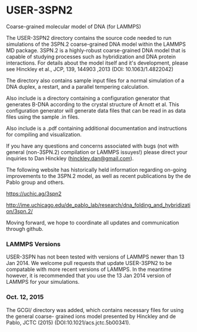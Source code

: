 # USER-3SPN2
Coarse-grained molecular model of DNA (for LAMMPS)

The USER-3SPN2 directory contains the source code needed to run simulations of
the 3SPN.2 coarse-grained DNA model within the LAMMPS MD package. 3SPN.2 is a
highly-robust coarse-grained DNA model that is capable of studying processes
such as hybridization and DNA protein interactions.  For details about the
model itself and it's development, please see Hinckley et al., JCP, 139, 144903
,2013 (DOI: 10.1063/1.4822042)

The directory also contains sample input files for a normal simulation of a DNA
duplex, a restart, and a parallel tempering calculation. 

Also include is a directory containing a configuration generator that generates
B-DNA according to the crystal structure of Arnott et al.  This configuration
generator will generate data files that can be read in as data files using the
sample .in files.

Also include is a .pdf containing additional documentation and instructions for
compiling and visualization.

If you have any questions and concerns associated with bugs (not with general 
(non-3SPN.2) compilation or LAMMPS issuyes!) please direct your inquiries to 
Dan Hinckley (hinckley.dan@gmail.com).

The following website has historically held information regarding on-going improvements to
the 3SPN.2 model, as well as recent publications by the de Pablo group and
others.

https://uchic.ag/3spn2

http://ime.uchicago.edu/de_pablo_lab/research/dna_folding_and_hybridization/3spn.2/

Moving forward, we hope to coordinate all updates and communication through github.

### LAMMPS Versions ###
USER-3SPN has not been tested with versions of LAMMPS newer than 13 Jan 2014. 
We welcome pull requests that update USER-3SPN2 to be compatable with more recent versions of LAMMPS.
In the meantime however, it is recommended that you use the 13 Jan 2014 version of LAMMPS for your simulations.

### Oct. 12, 2015 ###
The GCGI/ directory was added, which contains necessary files for using 
the general coarse- grained ions model presented by Hinckley and de Pablo, 
JCTC (2015) (DOI:10.1021/acs.jctc.5b00341).


